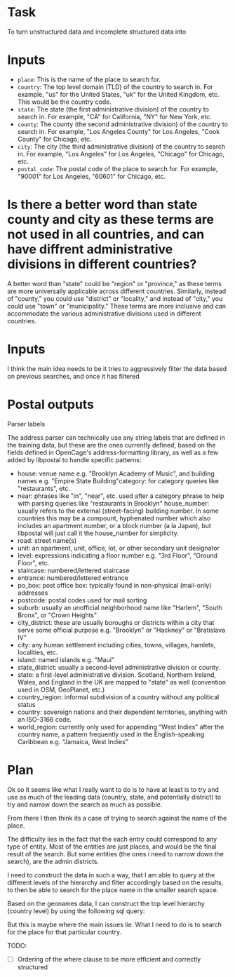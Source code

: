 # Task

To turn unstructured data and incomplete structured data into

# Inputs

- `place`: This is the name of the place to search for.
- `country`: The top level domain (TLD) of the country to search in. For example, "us" for the United States, "uk" for the United Kingdom, etc. This would be the country code.
- `state`: The state (the first administrative division) of the country to search in. For example, "CA" for California, "NY" for New York, etc.
- `county`: The county (the second administrative division) of the country to search in. For example, "Los Angeles County" for Los Angeles, "Cook County" for Chicago, etc.
- `city`: The city (the third administrative division) of the country to search in. For example, "Los Angeles" for Los Angeles, "Chicago" for Chicago, etc.
- `postal_code`: The postal code of the place to search for. For example, "90001" for Los Angeles, "60601" for Chicago, etc.

# Is there a better word than state county and city as these terms are not used in all countries,  and can have diffrent administrative divisions in different countries?

A better word than "state" could be "region" or "province," as these terms are more universally applicable across different countries. Similarly, instead of "county," you could use "district" or "locality," and instead of "city," you could use "town" or "municipality." These terms are more inclusive and can accommodate the various administrative divisions used in different countries.

# Inputs

I think the main idea needs to be it tries to aggressively filter the data based on previous searches, and once it has filtered

# Postal outputs

Parser labels

The address parser can technically use any string labels that are defined in the training data, but these are the ones currently defined, based on the fields defined in OpenCage's address-formatting library, as well as a few added by libpostal to handle specific patterns:

- house: venue name e.g. "Brooklyn Academy of Music", and building names e.g. "Empire State Building"category: for category queries like "restaurants", etc.
- near: phrases like "in", "near", etc. used after a category phrase to help with parsing queries like "restaurants in Brooklyn"
 house_number: usually refers to the external (street-facing) building number. In some countries this may be a compount, hyphenated number which also includes an apartment number, or a block number (a la Japan), but libpostal will just call it the house_number for simplicity.
- road: street name(s)
- unit: an apartment, unit, office, lot, or other secondary unit designator
- level: expressions indicating a floor number e.g. "3rd Floor", "Ground Floor", etc.
- staircase: numbered/lettered staircase
- entrance: numbered/lettered entrance
- po_box: post office box: typically found in non-physical (mail-only) addresses
- postcode: postal codes used for mail sorting
- suburb: usually an unofficial neighborhood name like "Harlem", "South Bronx", or "Crown Heights"
- city_district: these are usually boroughs or districts within a city that serve some official purpose e.g. "Brooklyn" or "Hackney" or "Bratislava IV"
- city: any human settlement including cities, towns, villages, hamlets, localities, etc.
- island: named islands e.g. "Maui"
- state_district: usually a second-level administrative division or county.
- state: a first-level administrative division. Scotland, Northern Ireland, Wales, and England in the UK are mapped to "state" as well (convention used in OSM, GeoPlanet, etc.)
- country_region: informal subdivision of a country without any political status
- country: sovereign nations and their dependent territories, anything with an ISO-3166 code.
- world_region: currently only used for appending “West Indies” after the country name, a pattern frequently used in the English-speaking Caribbean e.g. “Jamaica, West Indies”

# Plan

Ok so it seems like what I really want to do is to have at least is to try and use as much of the leading data (country, state, and potentially district) to try and narrow down the search as much as possible.

From there I then think its a case of trying to search against the name of the place.

The difficulty lies in the fact that the each entry could correspond to any type of entity. Most of the entities are just places, and would be the final result of the search. But some entities (the ones i need to narrow down the search), are the admin districts.

I need to construct the data in such a way, that I am able to query at the different levels of the hierarchy and filter accordingly based on the results, to then be able to search for the place name in the smaller search space.

Based on the geonames data, I can construct the top level hierarchy (country level) by using the following sql query:

But this is maybe where the main issues lie. What I need to do is to search for the place for that particular country.

TODO:

- [ ] Ordering of the where clause to be more efficient and correctly structured

